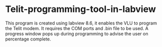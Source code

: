 # Telit-programming-tool-in-labview


This program is created using labview 8.6, it enables the VLU to program the Telit modem.
It requires the COM ports and .bin file to be used.
A progress window pops up during programming to advise the user on percentage complete.
